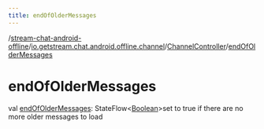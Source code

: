 ```yaml
---
title: endOfOlderMessages
---
```

/[stream-chat-android-offline](../../index.md)/[io.getstream.chat.android.offline.channel](../index.md)/[ChannelController](index.md)/[endOfOlderMessages](endOfOlderMessages.md)  
  
  
  
# endOfOlderMessages  
val [endOfOlderMessages](endOfOlderMessages.md): StateFlow&lt;[Boolean](https://kotlinlang.org/api/latest/jvm/stdlib/kotlin/-boolean/index.html)&gt;set to true if there are no more older messages to load

